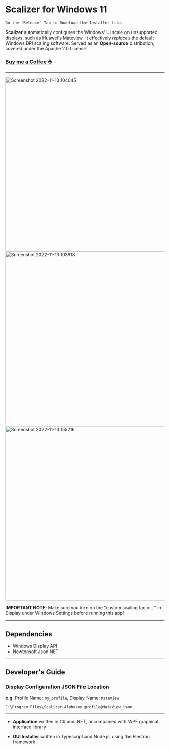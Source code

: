 # Scalizer for Windows 11

```
Go the 'Release' Tab to Download the Installer file.
```

**Scalizer** automatically configures the Windows' UI scale on unsupported displays, such as Huawei's Mateview.
It effectively *replaces* the default Windows DPI scaling software. Served as an **Open-source** distribution; covered under the Apache 2.0 License.

### [Buy me a Coffee ☕](https://www.buymeacoffee.com/wonmor)

---

<img width="550" alt="Screenshot 2022-11-13 104045" src="https://user-images.githubusercontent.com/35755386/201530562-6488f21f-3500-43fc-831a-f3dda39745b5.png">

<img width="550" alt="Screenshot 2022-11-13 103918" src="https://user-images.githubusercontent.com/35755386/201530569-aa2e41bf-ec6c-4c60-8b9b-a7bfadf4dbe6.png">

<img width="550" alt="Screenshot 2022-11-13 155216" src="https://user-images.githubusercontent.com/35755386/201544058-f5981bcd-28e9-48db-bfb5-bbdbad492155.png">

**IMPORTANT NOTE**: Make sure you turn on the "custom scaling factor..." in Display under Windows Settings before running this app!

---

## Dependencies
- Windows Display API
- Newtonsoft Json.NET

---

## Developer's Guide

### Display Configuration JSON File Location

**e.g.** Profile Name: ```my_profile```, Display Name: ```MateView```

```C:\Program Files\Scalizer-Alpha\my_profile@MateView.json```

---

- **Application** written in C# and .NET, accompanied with WPF graphical interface library

- **GUI Installer** written in Typescript and Node.js, using the Electron framework
